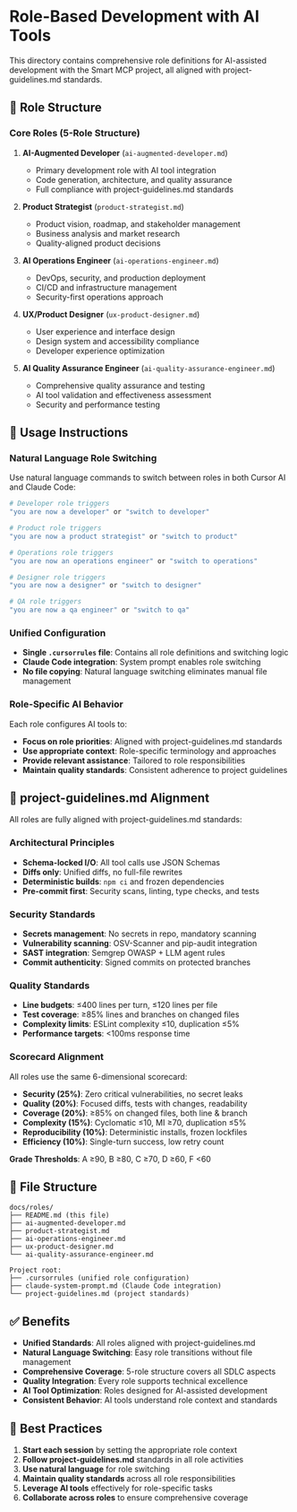 # Role-Based Development with AI Tools

This directory contains comprehensive role definitions for AI-assisted development with the Smart MCP project, all aligned with project-guidelines.md standards.

## 🎯 Role Structure

### Core Roles (5-Role Structure)
1. **AI-Augmented Developer** (`ai-augmented-developer.md`)
   - Primary development role with AI tool integration
   - Code generation, architecture, and quality assurance
   - Full compliance with project-guidelines.md standards

2. **Product Strategist** (`product-strategist.md`)
   - Product vision, roadmap, and stakeholder management
   - Business analysis and market research
   - Quality-aligned product decisions

3. **AI Operations Engineer** (`ai-operations-engineer.md`)
   - DevOps, security, and production deployment
   - CI/CD and infrastructure management
   - Security-first operations approach

4. **UX/Product Designer** (`ux-product-designer.md`)
   - User experience and interface design
   - Design system and accessibility compliance
   - Developer experience optimization

5. **AI Quality Assurance Engineer** (`ai-quality-assurance-engineer.md`)
   - Comprehensive quality assurance and testing
   - AI tool validation and effectiveness assessment
   - Security and performance testing

## 🚀 Usage Instructions

### Natural Language Role Switching
Use natural language commands to switch between roles in both Cursor AI and Claude Code:

```bash
# Developer role triggers
"you are now a developer" or "switch to developer"

# Product role triggers
"you are now a product strategist" or "switch to product"

# Operations role triggers
"you are now an operations engineer" or "switch to operations"

# Designer role triggers
"you are now a designer" or "switch to designer"

# QA role triggers
"you are now a qa engineer" or "switch to qa"
```

### Unified Configuration
- **Single `.cursorrules` file**: Contains all role definitions and switching logic
- **Claude Code integration**: System prompt enables role switching
- **No file copying**: Natural language switching eliminates manual file management

### Role-Specific AI Behavior
Each role configures AI tools to:
- **Focus on role priorities**: Aligned with project-guidelines.md standards
- **Use appropriate context**: Role-specific terminology and approaches
- **Provide relevant assistance**: Tailored to role responsibilities
- **Maintain quality standards**: Consistent adherence to project guidelines

## 📐 project-guidelines.md Alignment

All roles are fully aligned with project-guidelines.md standards:

### Architectural Principles
- **Schema-locked I/O**: All tool calls use JSON Schemas
- **Diffs only**: Unified diffs, no full-file rewrites
- **Deterministic builds**: `npm ci` and frozen dependencies
- **Pre-commit first**: Security scans, linting, type checks, and tests

### Security Standards
- **Secrets management**: No secrets in repo, mandatory scanning
- **Vulnerability scanning**: OSV-Scanner and pip-audit integration
- **SAST integration**: Semgrep OWASP + LLM agent rules
- **Commit authenticity**: Signed commits on protected branches

### Quality Standards
- **Line budgets**: ≤400 lines per turn, ≤120 lines per file
- **Test coverage**: ≥85% lines and branches on changed files
- **Complexity limits**: ESLint complexity ≤10, duplication ≤5%
- **Performance targets**: <100ms response time

### Scorecard Alignment
All roles use the same 6-dimensional scorecard:
- **Security (25%)**: Zero critical vulnerabilities, no secret leaks
- **Quality (20%)**: Focused diffs, tests with changes, readability
- **Coverage (20%)**: ≥85% on changed files, both line & branch
- **Complexity (15%)**: Cyclomatic ≤10, MI ≥70, duplication ≤5%
- **Reproducibility (10%)**: Deterministic installs, frozen lockfiles
- **Efficiency (10%)**: Single-turn success, low retry count

**Grade Thresholds**: A ≥90, B ≥80, C ≥70, D ≥60, F <60

## 📁 File Structure
```
docs/roles/
├── README.md (this file)
├── ai-augmented-developer.md
├── product-strategist.md
├── ai-operations-engineer.md
├── ux-product-designer.md
└── ai-quality-assurance-engineer.md

Project root:
├── .cursorrules (unified role configuration)
├── claude-system-prompt.md (Claude Code integration)
└── project-guidelines.md (project standards)
```

## ✅ Benefits
- **Unified Standards**: All roles aligned with project-guidelines.md
- **Natural Language Switching**: Easy role transitions without file management
- **Comprehensive Coverage**: 5-role structure covers all SDLC aspects
- **Quality Integration**: Every role supports technical excellence
- **AI Tool Optimization**: Roles designed for AI-assisted development
- **Consistent Behavior**: AI tools understand role context and standards

## 🎯 Best Practices
1. **Start each session** by setting the appropriate role context
2. **Follow project-guidelines.md** standards in all role activities
3. **Use natural language** for role switching
4. **Maintain quality standards** across all role responsibilities
5. **Leverage AI tools** effectively for role-specific tasks
6. **Collaborate across roles** to ensure comprehensive coverage
